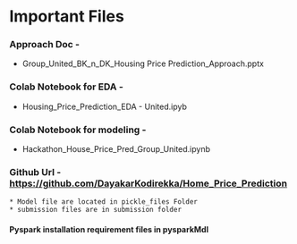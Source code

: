 # Important Files


### Approach Doc -
* Group_United_BK_n_DK_Housing Price Prediction_Approach.pptx

### Colab Notebook for EDA - 
* Housing_Price_Prediction_EDA - United.ipyb
### Colab Notebook for modeling - 
* Hackathon_House_Price_Pred_Group_United.ipynb

### Github Url - https://github.com/DayakarKodirekka/Home_Price_Prediction
	* Model file are located in pickle_files Folder
	* submission files are in submission folder
#### Pyspark installation requirement files in pysparkMdl